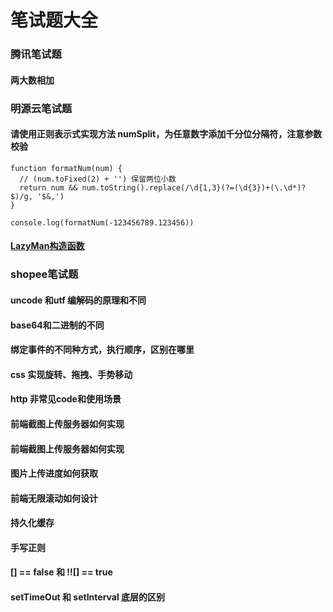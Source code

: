 # 笔试题大全

### 腾讯笔试题

#### 两大数相加

### 明源云笔试题

#### 请使用正则表示式实现方法 numSplit，为任意数字添加千分位分隔符，注意参数校验

```
function formatNum(num) {
  // (num.toFixed(2) + '') 保留两位小数
  return num && num.toString().replace(/\d{1,3}(?=(\d{3})+(\.\d*)?$)/g, '$&,')
}

console.log(formatNum(-123456789.123456))
```

#### [LazyMan构造函数](https://github.com/miracle90/Interview-Question/blob/master/docs/lazyman.md)

### shopee笔试题

#### uncode 和utf 编解码的原理和不同

#### base64和二进制的不同

#### 绑定事件的不同种方式，执行顺序，区别在哪里

#### css 实现旋转、拖拽、手势移动

#### http 非常见code和使用场景

#### 前端截图上传服务器如何实现

#### 前端截图上传服务器如何实现

#### 图片上传进度如何获取

#### 前端无限滚动如何设计

#### 持久化缓存

#### 手写正则

#### [] == false 和 !![] == true

#### setTimeOut 和 setInterval 底层的区别
